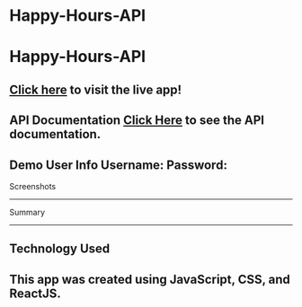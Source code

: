 # Happy-Hours-API
Happy-Hours-API
=================
[Click here](https://happyhours-two.vercel.app/ "Happy Hours") to visit the live app!
-----------------
API Documentation
[Click Here](https://github.com/philhaynes337/Happy-Hours-API "Happy Hours API") to see the API documentation.
-----------------
Demo User Info
Username:
Password:
-----------------
Screenshots

-----------------
Summary

-----------------
Technology Used
-----------------
This app was created using JavaScript, CSS, and ReactJS.
-----------------
